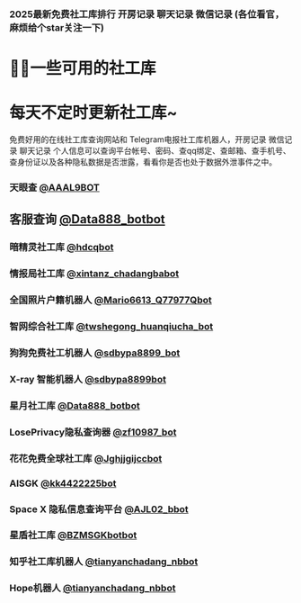 ### 2025最新免费社工库排行 开房记录 聊天记录 微信记录 (各位看官，麻烦给个star关注一下)

# 🕵️‍♂️一些可用的社工库

# 每天不定时更新社工库~

免费好用的在线社工库查询网站和 Telegram电报社工库机器人，开房记录 微信记录 聊天记录 个人信息可以查询平台帐号、密码、查qq绑定、查邮箱、查手机号、查身份证以及各种隐私数据是否泄露，看看你是否也处于数据外泄事件之中。

### 天眼查 [@AAAL9BOT](https://t.me/AAAL8BOT?start=NTgzNzg1NTEy)

## 客服查询 [@Data888_botbot](https://t.me/Data888_botbot?start=NTgzNzg1NTEy)

### 暗精灵社工库 [@hdcqbot](https://t.me/hdcqbot?start=NTgzNzg1NTEy)

### 情报局社工库 [@xintanz_chadangbabot](https://t.me/xintanz_chadangbabot?start=NTgzNzg1NTEy)

### 全国照片户籍机器人 [@Mario6613_Q77977Qbot](https://t.me/xintanz_chadangbabot?start=NTgzNzg1NTEy)

### 智网综合社工库 [@twshegong_huanqiucha_bot](https://t.me/twshegong_huanqiucha_bot?start=qr4mnWQdL2Wx)

### 狗狗免费社工机器人 [@sdbypa8899_bot](https://t.me/sdbypa8899_bot?start=583785512)

### X-ray 智能机器人 [@sdbypa8899bot](https://t.me/sdbypa8899bot?start=TZUYZTTPQ)

### 星月社工库 [@Data888_botbot](https://t.meData888_botbot?start=583785512)

### LosePrivacy隐私查询器  [@zf10987_bot](https://t.me/zf10987_bot?start=583785512)

### 花花免费全球社工库  [@Jghjjgijccbot](https://t.me/Jghjjgijccbot]?start=vip_1206966)

### AISGK [@kk4422225bot](https://t.me/kk4422225bot]?start=AISGK_QZJLDFBP)

### Space X 隐私信息查询平台 [@AJL02_bbot](https://t.me/AJL02_bbot?start=cGgfsuNtF7)

### 星盾社工库 [@BZMSGKbotbot](https://t.me/BZMSGKbotbot?start=1gxMd0h)

### 知乎社工库机器人 [@tianyanchadang_nbbot](https://t.me/tianyanchadang_nbbot?start=ZHIHU_RZICPQRJ)

### Hope机器人  [@tianyanchadang_nbbot](https://t.me/tianyanchadang_nbbot?start=ZHIHU_RZICPQRJ)